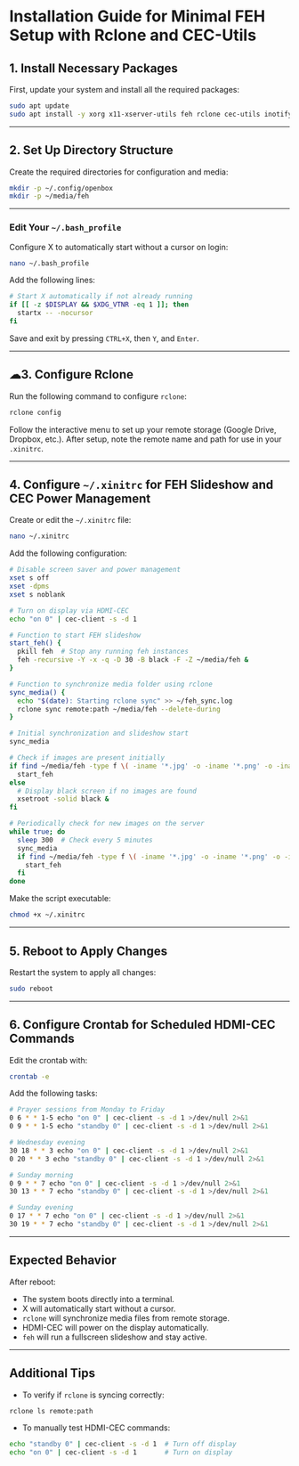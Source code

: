 
# **Installation Guide for Minimal FEH Setup with Rclone and CEC-Utils**

## 1. Install Necessary Packages

First, update your system and install all the required packages:

```sh
sudo apt update
sudo apt install -y xorg x11-xserver-utils feh rclone cec-utils inotify-tools
```

---

## 2. Set Up Directory Structure

Create the required directories for configuration and media:

```sh
mkdir -p ~/.config/openbox
mkdir -p ~/media/feh
```

---

### Edit Your `~/.bash_profile`

Configure X to automatically start without a cursor on login:

```sh
nano ~/.bash_profile
```

Add the following lines:

```bash
# Start X automatically if not already running
if [[ -z $DISPLAY && $XDG_VTNR -eq 1 ]]; then
  startx -- -nocursor
fi
```

Save and exit by pressing `CTRL+X`, then `Y`, and `Enter`.

---

## ☁3. Configure Rclone

Run the following command to configure `rclone`:

```sh
rclone config
```

Follow the interactive menu to set up your remote storage (Google Drive, Dropbox, etc.). After setup, note the remote name and path for use in your `.xinitrc`.

---

## 4. Configure `~/.xinitrc` for FEH Slideshow and CEC Power Management

Create or edit the `~/.xinitrc` file:

```sh
nano ~/.xinitrc
```

Add the following configuration:

```bash
# Disable screen saver and power management
xset s off
xset -dpms
xset s noblank

# Turn on display via HDMI-CEC
echo "on 0" | cec-client -s -d 1

# Function to start FEH slideshow
start_feh() {
  pkill feh  # Stop any running feh instances
  feh -recursive -Y -x -q -D 30 -B black -F -Z ~/media/feh &
}

# Function to synchronize media folder using rclone
sync_media() {
  echo "$(date): Starting rclone sync" >> ~/feh_sync.log
  rclone sync remote:path ~/media/feh --delete-during
}

# Initial synchronization and slideshow start
sync_media

# Check if images are present initially
if find ~/media/feh -type f \( -iname '*.jpg' -o -iname '*.png' -o -iname '*.jpeg' -o -iname '*.bmp' \) | grep -q .; then
  start_feh
else
  # Display black screen if no images are found
  xsetroot -solid black &
fi

# Periodically check for new images on the server
while true; do
  sleep 300  # Check every 5 minutes
  sync_media
  if find ~/media/feh -type f \( -iname '*.jpg' -o -iname '*.png' -o -iname '*.jpeg' -o -iname '*.bmp' \) | grep -q .; then
    start_feh
  fi
done
```

Make the script executable:

```sh
chmod +x ~/.xinitrc
```

---

## 5. Reboot to Apply Changes

Restart the system to apply all changes:

```sh
sudo reboot
```

---

## 6. Configure Crontab for Scheduled HDMI-CEC Commands

Edit the crontab with:

```sh
crontab -e
```

Add the following tasks:

```sh
# Prayer sessions from Monday to Friday
0 6 * * 1-5 echo "on 0" | cec-client -s -d 1 >/dev/null 2>&1
0 9 * * 1-5 echo "standby 0" | cec-client -s -d 1 >/dev/null 2>&1

# Wednesday evening
30 18 * * 3 echo "on 0" | cec-client -s -d 1 >/dev/null 2>&1
0 20 * * 3 echo "standby 0" | cec-client -s -d 1 >/dev/null 2>&1

# Sunday morning
0 9 * * 7 echo "on 0" | cec-client -s -d 1 >/dev/null 2>&1
30 13 * * 7 echo "standby 0" | cec-client -s -d 1 >/dev/null 2>&1

# Sunday evening
0 17 * * 7 echo "on 0" | cec-client -s -d 1 >/dev/null 2>&1
30 19 * * 7 echo "standby 0" | cec-client -s -d 1 >/dev/null 2>&1
```

---

## **Expected Behavior**

After reboot:
- The system boots directly into a terminal.
- X will automatically start without a cursor.
- `rclone` will synchronize media files from remote storage.
- HDMI-CEC will power on the display automatically.
- `feh` will run a fullscreen slideshow and stay active.

---

## **Additional Tips**

- To verify if `rclone` is syncing correctly:

```sh
rclone ls remote:path
```

- To manually test HDMI-CEC commands:

```sh
echo "standby 0" | cec-client -s -d 1  # Turn off display
echo "on 0" | cec-client -s -d 1       # Turn on display
```

